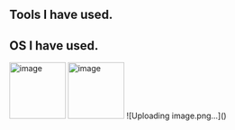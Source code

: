## Tools I have used.


## OS I have used.
<img width="100" height="100" alt="image" src="https://github.com/user-attachments/assets/4a4c5b94-e226-46b9-ba32-b957ed54abdc" />
<img width="100" height="100" alt="image" src="https://github.com/user-attachments/assets/0228ff05-7e39-45ef-a872-978cc0bbc633" />
![Uploading image.png…]()


<!--
**SupawitKaennak/SupawitKaennak** is a ✨ _special_ ✨ repository because its `README.md` (this file) appears on your GitHub profile.

Here are some ideas to get you started:

- 🔭 I’m currently working on ...
- 🌱 I’m currently learning ...
- 👯 I’m looking to collaborate on ...
- 🤔 I’m looking for help with ...
- 💬 Ask me about ...
- 📫 How to reach me: ...
- 😄 Pronouns: ...
- ⚡ Fun fact: ...
-->

